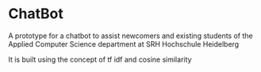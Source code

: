 # ChatBot
A prototype for a chatbot to assist newcomers and existing students of the Applied Computer Science department at SRH Hochschule Heidelberg


It is built using the concept of  tf idf and cosine similarity
